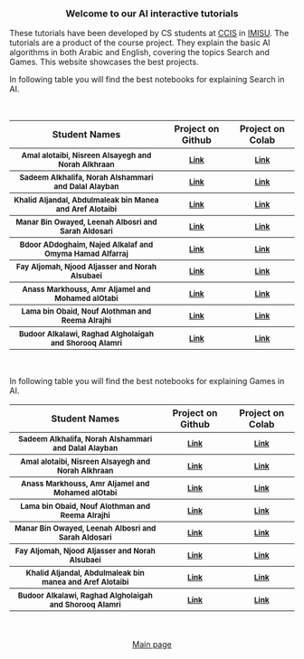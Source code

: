 <h3 align="center"> Welcome to our AI interactive tutorials</h3>
These tutorials have been developed by CS students at <a href="https://units.imamu.edu.sa/colleges/ComputerAndInformation/Pages/default.aspx">CCIS</a> in <a href ="https://imamu.edu.sa/">IMISU</a>. The tutorials are a product of the course project. They explain the basic AI algorithms in both Arabic and English, covering the topics Search and Games. This website showcases the best projects.
<br>

In following table you will find the best notebooks for explaining Search in AI.

<br>

<table>
  <thead">
    <tr>
    <th>
                Student Names
    </th>
    <th>
                Project on Github
    </th>
     <th>
                Project on Colab
    </th>
    </tr>
  </thead>
  <tbody style="font-size:small;">
    <tr>
    <th>
Amal alotaibi, Nisreen Alsayegh and Norah Alkhraan
    </th>
    <th>
      <a href="https://github.com/IMISU-CS340/ph1-Group08-NourahAmalNisreen">Link</a>
    </th>
    <th>
      <a href="https://colab.research.google.com/drive/1ETlUum44f3jC6Vn_zVqwj5dWfT8NxJZ-">Link</a>
    </th>
    </tr>
    <tr>
    <th>
Sadeem Alkhalifa, Norah Alshammari and Dalal Alayban
    </th>
    <th>
      <a href="https://github.com/IMISU-CS340/ph1-Group05-DalalNorahSadeem">Link</a>
    </th>
    <th>
      <a href="https://colab.research.google.com/drive/1YBM745iA-Z2vKwn01Z6rxVNk7ukdeOWS">Link</a>
    </th>
    </tr>
    <tr>
    <th>
Khalid Aljandal, Abdulmaleak bin Manea and Aref Alotaibi</th>
    <th>
      <a href="https://github.com/IMISU-CS340/ph1-Group16-KhalidAbdulmaleakAref-">Link</a>
    </th>
    <th>
      <a href="https://colab.research.google.com/drive/1BepdyXoHR7xF7VpEv_uSSKFBKV6cp5QY">Link</a>
    </th>
    </tr>
    <tr>
    <th>
Manar Bin Owayed,  Leenah Albosri and Sarah Aldosari
    </th>
    <th>
      <a href="https://github.com/IMISU-CS340/Ph1-Group01-ManarLeenaSarah">Link</a>
    </th>
    <th>
      <a href="https://colab.research.google.com/drive/1m06GIpkElZseJv-NGwyJgPRtEOQECVyD">Link</a>
    </th>
    </tr>
    <tr>
    <th>
Bdoor ADdoghaim, Najed Alkalaf and Omyma Hamad Alfarraj
    </th>
    <th>
      <a href="https://github.com/IMISU-CS340/ph1-Group06-BdoorNajdAlkalafOmyma">Link</a>
    </th>
    <th>
      <a href="https://colab.research.google.com/drive/11dxDRkjOZy30iQpCngXIii5bR9jzvOx0">Link</a>
    </th>
    </tr>
    <tr>
    <th>
Fay Aljomah, Njood Aljasser and Norah  Alsubaei
    </th>
    <th>
      <a href="https://github.com/IMISU-CS340/ph1-Group10-FayNouraNjood">Link</a>
    </th>
    <th>
      <a href="https://colab.research.google.com/drive/1lGvDQ-gcGbUVGngppBc2xmHQULO0v1iG">Link</a>
    </th>
    </tr>
    <tr>
    <th>
Anass Markhouss, Amr Aljamel and Mohamed alOtabi
    </th>
    <th>
      <a href="https://github.com/IMISU-CS340/ph1-Group15-AnassAmrMohamed">Link</a>
    </th>
    <th>
      <a href="https://colab.research.google.com/drive/1PpwrjJGvdbsenfFaTmxfpM-ba4l7mjX5">Link</a>
    </th>
    </tr>
    <tr>
    <th>
Lama bin Obaid, Nouf Alothman and Reema Alrajhi
    </th>
    <th>
      <a href="https://github.com/IMISU-CS340/ph1-Group13-LamaReemaNouf">Link</a>
    </th>
    <th>
      <a href="https://colab.research.google.com/drive/16aSk0MPNi04wrYpaUpoCHVvIAl3dgTO2">Link</a>
    </th>
    </tr>
    <tr>
    <th>
Budoor Alkalawi, Raghad Algholaigah and Shorooq Alamri
    </th>
    <th>
      <a href="https://github.com/IMISU-CS340/ph1-Group14-BudoorRaghadShorooq">Link</a>
    </th>
    <th>
      <a href="https://colab.research.google.com/drive/1NQ3Co1cDQsfpg6RjEZGA67bzcPElHTjv">Link</a>
    </th>
    </tr>
  </tbody>
</table>
<br>

In following table you will find the best notebooks for explaining Games in AI.

<table>
  <thead class="arafontB">
    <tr>
    <th>
                Student Names
    </th>
    <th>
                Project on Github
    </th>
     <th>
                Project on Colab
    </th>
    </tr>
  </thead>
  <tbody class="arafont" style="font-size:small;">
    <tr>
    <th>
Sadeem Alkhalifa, Norah Alshammari and Dalal Alayban
    </th>
    <th>
      <a href="https://github.com/IMISU-CS340/Ph2-Group05-DalalNorahSadeem">Link</a>
    </th>
    <th>
      <a href="https://colab.research.google.com/drive/1oCb8qLtVmPM4YPXd_QXUAaufenaOHkMV">Link</a>
    </th>
    </tr>
    <tr>
    <th>
Amal alotaibi, Nisreen Alsayegh and Norah Alkhraan
    </th>
    <th>
      <a href="https://github.com/IMISU-CS340/Ph2-Group08-NorahAmalNisreen">Link</a>
    </th>
    <th>
      <a href="https://colab.research.google.com/drive/18ugB44qRvzcw-ssHXl1HBk62IrNQH0Ct">Link</a>
    </th>
    </tr>
    <tr>
    <th>
Anass Markhouss, Amr Aljamel and Mohamed alOtabi
    </th>
    <th>
      <a href="https://github.com/IMISU-CS340/ph2-Group15-AnassAmrMohamed">Link</a>
    </th>
    <th>
      <a href="https://colab.research.google.com/drive/1F_m0G4F2IJvNQnEf_GrdlXwClqvmMOYJ">Link</a>
    </th>
    </tr>
   <tr>
    <th>
 Lama bin Obaid, Nouf Alothman and Reema Alrajhi
    </th>
    <th>
      <a href="https://github.com/IMISU-CS340/Ph2-Group13-ReemaNoufLama">Link</a>
    </th>
    <th>
      <a href="https://colab.research.google.com/drive/1cakUfGNKdcc2CT651-_WepxGHw4-tsE5">Link</a>
    </th>
    </tr>
    <tr>
    <th>
Manar Bin Owayed,  Leenah Albosri and Sarah Aldosari
    </th>
    <th>
      <a href="https://github.com/IMISU-CS340/Ph2-Group01-ManarLeenaSarah">Link</a>
    </th>
    <th>
      <a href="https://colab.research.google.com/drive/1phd8wxKAW1ZIX7jotIQ6LR2fi1DzwI2e">Link</a>
    </th>
    </tr>
    <tr>
    <th>
Fay Aljomah, Njood Aljasser and Norah  Alsubaei
   </th>
    <th>
      <a href="https://github.com/IMISU-CS340/Ph2-Group10-NjoodFayNorah">Link</a>
    </th>
    <th>
      <a href="https://colab.research.google.com/drive/1x5mNnE8VbesEUHvl_tCDZO9vdIuQYUNO">Link</a>
    </th>
    </tr>
    <tr>
    <th>
Khalid Aljandal, Abdulmaleak bin manea and Aref Alotaibi
    </th>
    <th>
      <a href="https://github.com/IMISU-CS340/ph2-Group16-KhalidAbdulmaleakAref-">Link</a>
    </th>
    <th>
      <a href="https://colab.research.google.com/drive/1xPbVFEMUocywYCJnv51odH64uwuCTelQ">Link</a>
    </th>
    </tr>
    <tr>
    <th>
Budoor Alkalawi, Raghad Algholaigah and Shorooq Alamri
    </th>
    <th>
      <a href="https://github.com/IMISU-CS340/Ph2-Group14-BudoorRaghadShorooq/">Link</a>
    </th>
    <th>
      <a href="https://colab.research.google.com/drive/102gh-4mgHKyxiWxeYQqHsqadPqCY_0Sq">Link</a>
    </th>
    </tr>
  </tbody>
</table>
<br>
<br>
<div align="center">
<a href="index.html">Main page</a>
</div>


